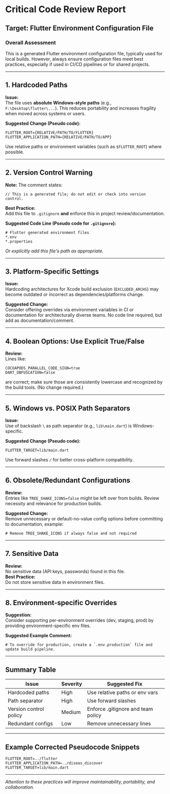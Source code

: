 # Critical Code Review Report

## Target: Flutter Environment Configuration File

### Overall Assessment

This is a generated Flutter environment configuration file, typically used for local builds. However, always ensure configuration files meet best practices, especially if used in CI/CD pipelines or for shared projects.

---

## 1. **Hardcoded Paths**

**Issue:**  
The file uses **absolute Windows-style paths** (e.g., `F:\Desktop\flutter\...`). This reduces portability and increases fragility when moved across systems or users.

**Suggested Change (Pseudo code):**
```
FLUTTER_ROOT={RELATIVE/PATH/TO/FLUTTER}
FLUTTER_APPLICATION_PATH={RELATIVE/PATH/TO/APP}
```
Use relative paths or environment variables (such as `$FLUTTER_ROOT`) where possible.

---

## 2. **Version Control Warning**

**Note:**
The comment states:  
```
// This is a generated file; do not edit or check into version control.
```
**Best Practice:**  
Add this file to `.gitignore` **and** enforce this in project review/documentation.

**Suggested Code Line (Pseudo code for `.gitignore`):**
```
# Flutter generated environment files
*.env
*.properties
```
_Or explicitly add this file's path as appropriate._

---

## 3. **Platform-Specific Settings**

**Issue:**  
Hardcoding architectures for Xcode build exclusion (`EXCLUDED_ARCHS`) may become outdated or incorrect as dependencies/platforms change.

**Suggested Change:**  
Consider offering overrides via environment variables in CI or documentation for architecturally diverse teams. No code line required, but add as documentation/comment.

---

## 4. **Boolean Options: Use Explicit True/False**

**Review:**  
Lines like:
```
COCOAPODS_PARALLEL_CODE_SIGN=true
DART_OBFUSCATION=false
```
are correct; make sure those are consistently lowercase and recognized by the build tools. (No change required.)

---

## 5. **Windows vs. POSIX Path Separators**

**Issue:**  
Use of backslash `\` as path separator (e.g., `lib\main.dart`) is Windows-specific.

**Suggested Change (Pseudo code):**
```
FLUTTER_TARGET=lib/main.dart
```
Use forward slashes `/` for better cross-platform compatibility.

---

## 6. **Obsolete/Redundant Configurations**

**Review:**  
Entries like `TREE_SHAKE_ICONS=false` might be left over from builds. Review necessity and relevance for production builds.

**Suggested Change:**  
Remove unnecessary or default-no-value config options before committing to documentation, example:
```
# Remove TREE_SHAKE_ICONS if always false and not required
```

---

## 7. **Sensitive Data**

**Review:**  
No sensitive data (API keys, passwords) found in this file.  
**Best Practice:**  
Do not store sensitive data in environment files.

---

## 8. **Environment-specific Overrides**

**Suggestion:**  
Consider supporting per-environment overrides (dev, staging, prod) by providing environment-specific env files.

**Suggested Example Comment:**
```
# To override for production, create a `.env.production` file and update build pipeline.
```

---

## Summary Table

| Issue                  | Severity      | Suggested Fix                                    |
|------------------------|--------------|--------------------------------------------------|
| Hardcoded paths        | High         | Use relative paths or env vars                   |
| Path separator         | High         | Use forward slashes                              |
| Version control policy | Medium       | Enforce .gitignore and team policy               |
| Redundant configs      | Low          | Remove unnecessary lines                         |

---

## Example Corrected Pseudocode Snippets

```plaintext
FLUTTER_ROOT=../flutter
FLUTTER_APPLICATION_PATH=../diseas_discover
FLUTTER_TARGET=lib/main.dart
```

---

_Attention to these practices will improve maintainability, portability, and collaboration._